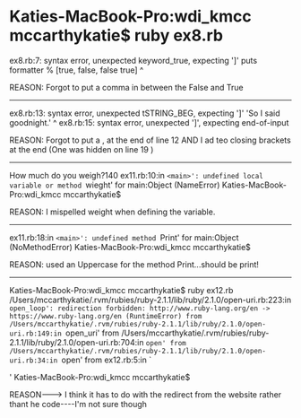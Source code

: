 

# Katies-MacBook-Pro:wdi_kmcc mccarthykatie$ ruby ex8.rb
ex8.rb:7: syntax error, unexpected keyword_true, expecting ']'
puts formatter % [true, false, false true]
                                         ^

REASON: Forgot to put a comma in between the False and True 

------

ex8.rb:13: syntax error, unexpected tSTRING_BEG, expecting ']'
  'So I said goodnight.'
   ^
ex8.rb:15: syntax error, unexpected ']', expecting end-of-input

REASON: Forgot to put a , at the end of line 12 AND I ad teo closing brackets at the end (One was hidden on line 19 )

-----
How much do you weigh?140
ex11.rb:10:in `<main>': undefined local variable or method `wieght' for main:Object (NameError)
Katies-MacBook-Pro:wdi_kmcc mccarthykatie$ 

REASON: I mispelled weight when defining the variable. 

----

ex11.rb:18:in `<main>': undefined method `Print' for main:Object (NoMethodError)
Katies-MacBook-Pro:wdi_kmcc mccarthykatie$ 

REASON: used an Uppercase for the method Print...should be print!


____

Katies-MacBook-Pro:wdi_kmcc mccarthykatie$ ruby ex12.rb
/Users/mccarthykatie/.rvm/rubies/ruby-2.1.1/lib/ruby/2.1.0/open-uri.rb:223:in `open_loop': redirection forbidden: http://www.ruby-lang.org/en -> https://www.ruby-lang.org/en (RuntimeError)
  from /Users/mccarthykatie/.rvm/rubies/ruby-2.1.1/lib/ruby/2.1.0/open-uri.rb:149:in `open_uri'
  from /Users/mccarthykatie/.rvm/rubies/ruby-2.1.1/lib/ruby/2.1.0/open-uri.rb:704:in `open'
  from /Users/mccarthykatie/.rvm/rubies/ruby-2.1.1/lib/ruby/2.1.0/open-uri.rb:34:in `open'
  from ex12.rb:5:in `<main>'
Katies-MacBook-Pro:wdi_kmcc mccarthykatie$ 

REASON---> I think it has to do with the redirect from the website rather thant he code----I'm not sure though

